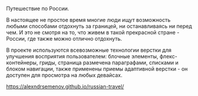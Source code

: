 Путешествие по России.

В настоящее не простое время многие люди ищут возможность любыми способами отдохнуть за границей, ни останавливаясь ни перед чем. И это не смотря на то, что живем в такой прекрасной стране - России, где также можно отлично отдохнуть.

В проекте используются всевозможные технологии верстки для улучшения восприятия пользователем: блочные элементы, флекс-контейнеры, гриды, страница размечена параграфами, списками и блоком навигации, также применены приемы адаптивной верстки - он доступен для просмотра на любых девайсах.

https://alexndrsemenov.github.io/russian-travel/